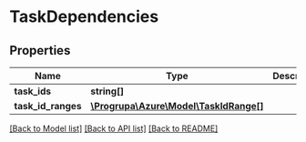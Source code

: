 # TaskDependencies

## Properties
Name | Type | Description | Notes
------------ | ------------- | ------------- | -------------
**task_ids** | **string[]** |  | [optional] 
**task_id_ranges** | [**\Progrupa\Azure\Model\TaskIdRange[]**](TaskIdRange.md) |  | [optional] 

[[Back to Model list]](../README.md#documentation-for-models) [[Back to API list]](../README.md#documentation-for-api-endpoints) [[Back to README]](../README.md)


